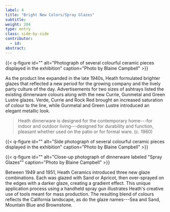 ```yaml
---
label: 4
title: "Bright New Colors/Spray Glazes"
subtitle:
weight: 204
type: entry
class: side-by-side
contributor:
  - id:
abstract:
---
```

{{< q-figure id="" alt="Photograph of several colourful ceramic pieces displayed in the exhibition" caption="Photo by Blaine Campbell" >}}

As the product line expanded in the late 1940s, Heath formulated brighter glazes that reflected a new period for the growing company and the lively party culture of the day. Advertisements for two sizes of ashtrays listed the existing dinnerware colours along with the new Currie, Gunmetal and Green Lustre glazes. Verde, Currie and Rock Red brought an increased saturation of colour to the line, while Gunmetal and Green Lustre introduced an elegant metallic look.

> Heath dinnerware is designed for the contemporary home---for indoor and outdoor living---designed for durability and function, pleasant whether used on the patio or for formal ware. (c. 1960)

{{< q-figure id="" alt="Side photograph of several colourful ceramic pieces displayed in the exhibition" caption="Photo by Blaine Campbell" >}}

{{< q-figure id="" alt="Close-up photograph of dinnerware labeled "Spray Glazes"" caption="Photo by Blaine Campbell" >}}

Between 1949 and 1951, Heath Ceramics introduced three new glaze combinations. Each was glazed with Sand or Apricot, then over-sprayed on the edges with a darker glaze, creating a gradient effect. This unique application process using a handheld spray gun illustrates Heath's creative use of tools meant for mass production. The resulting blend of colours reflects the California landscape, as do the glaze names---Sea and Sand, Mountain Blue and Brownstone.